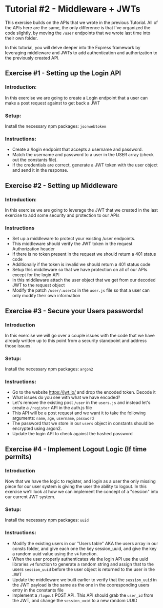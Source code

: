 # Tutorial #2 - Middleware + JWTs
This exercise builds on the APIs that we wrote in the previous Tutorial. All of the APIs here are the same, the only difference is that I've organized the code slightly, by moving the `/user` endpoints that we wrote last time into their own folder.

In this tutorial, you will delve deeper into the Express framework by leveraging middleware and JWTs to add authentication and authorization to the previously created API.

## Exercise #1 - Setting up the Login API
### Introduction:
In this exercise we are going to create a Login endpoint that a user can make a post request against to get back a JWT

### Setup:
Install the necessary npm packages: `jsonwebtoken`

### Instructions:
- Create a /login endpoint that accepts a username and password.
- Match the username and password to a user in the USER array (check out the constants file).
- If the credentials are correct, generate a JWT token with the user object and send it in the response.


## Exercise #2 - Setting up Middleware
### Introduction:
In this exercise we are going to leverage the JWT that we created in the last exercise to add some security and protection to our APIs

### Instructions
- Set up a middleware to protect your existing /user endpoints.
- This middleware should verify the JWT token in the request Authorization header
- If there is no token present in the request we should return a 401 status code
- Additionally if the token is invalid we should return a 401 status code
- Setup this middleware so that we have protection on all of our APIs except for the login API
- In this middleware attach the user object that we get from our decoded JWT to the request object
- Modify the patch `/user/:userId` in the `user.js` file so that a user can only modify their own information


## Exercise #3 - Secure your Users passwords!
### Introduction 
In this exercise we will go over a couple issues with the code that we have already written up to this point from a security standpoint and address those issues.

### Setup:
Install the necessary npm packages: `argon2`

### Instructions:
- Go to the website https://jwt.io/ and drop the encoded token. Decode it
- What issues do you see with what we have encoded?
- Let's remove the existing post `/user` in the `users.js` and instead let's create a `/register` API in the auth.js file
- This API will be a post request and we want it to take the following arguments: `name`, `age`, `username`, `password`
- The password that we store in our `users` object in constants should be encrypted using argon2.
- Update the login API to check against the hashed password

## Exercise #4 - Implement Logout Logic (If time permits)
### Introduction
Now that we have the logic to register, and login as a user the only missing piece for our user system is giving the user the ability to logout. In this exercise we'll look at how we can implement the concept of a "session" into our current JWT system.

### Setup:
Install the necessary npm packages: `uuid`

### Instructions:
- Modify the existing users in our "Users table" AKA the users array in our consts folder, and give each one the key session_uuid, and give the key a random uuid value using the `v4` function.
- When the user properly authenticates via the login API use the uuid libraries `v4` function to generate a random string and assign that to the users `session_uuid` before the user object is returned to the user in the JWT
- Update the middleware we built earlier to verify that the `session_uuid` in the JWT payload is the same as the one in the cooresponding users entry in the constants file
- Implement a `/logout` POST API. This API should grab the `user_id` from the JWT, and change the `session_uuid` to a new random UUID


